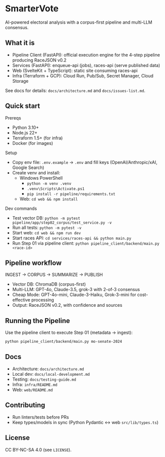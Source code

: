 # SmarterVote

AI-powered electoral analysis with a corpus-first pipeline and multi-LLM consensus.

## What it is
- Pipeline Client (FastAPI): official execution engine for the 4-step pipeline producing RaceJSON v0.2
- Services (FastAPI): enqueue-api (jobs), races-api (serve published data)
- Web (SvelteKit + TypeScript): static site consuming races-api
- Infra (Terraform + GCP): Cloud Run, Pub/Sub, Secret Manager, Cloud Storage

See docs for details: `docs/architecture.md` and `docs/issues-list.md`.

## Quick start

Prereqs
- Python 3.10+
- Node.js 22+
- Terraform 1.5+ (for infra)
- Docker (for images)

Setup
- Copy env file: `.env.example` → `.env` and fill keys (OpenAI/Anthropic/xAI, Google Search)
- Create venv and install:
  - Windows PowerShell
    - `python -m venv .venv`
    - `.venv\Scripts\Activate.ps1`
    - `pip install -r pipeline/requirements.txt`
  - Web: `cd web && npm install`

Dev commands
- Test vector DB: `python -m pytest pipeline/app/step02_corpus/test_service.py -v`
- Run all tests: `python -m pytest -v`
- Start web: `cd web && npm run dev`
- Start races API: `cd services/races-api && python main.py`
- Run Step 01 via pipeline client: `python pipeline_client/backend/main.py <race-id>`

## Pipeline workflow
INGEST → CORPUS → SUMMARIZE → PUBLISH

- Vector DB: ChromaDB (corpus-first)
- Multi-LLM: GPT-4o, Claude-3.5, grok-3 with 2-of-3 consensus
- Cheap Mode: GPT-4o-mini, Claude-3-Haiku, Grok-3-mini for cost-effective processing
- Output: RaceJSON v0.2, with confidence and sources

## Running the Pipeline

Use the pipeline client to execute Step 01 (metadata → ingest):

```bash
python pipeline_client/backend/main.py mo-senate-2024
```

## Docs
- Architecture: `docs/architecture.md`
- Local dev: `docs/local-development.md`
- Testing: `docs/testing-guide.md`
- Infra: `infra/README.md`
- Web: `web/README.md`

## Contributing
- Run linters/tests before PRs
- Keep types/models in sync (Python Pydantic ↔ web `src/lib/types.ts`)

## License
CC BY-NC-SA 4.0 (see `LICENSE`).
